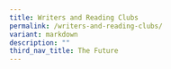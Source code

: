 ```yaml
---
title: Writers and Reading Clubs
permalink: /writers-and-reading-clubs/
variant: markdown
description: ""
third_nav_title: The Future
---
```


